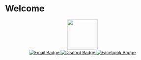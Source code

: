 <!-- ![Satya wikananda's card name](https://cardivo.vercel.app/api?name=Satya%20Wikananda&description=Hi,%20i%27m%20a%20front%20end%20web%20developer%20and%20i%27m%2020%20y.o.%20Nice%20to%20meet%20you%20%F0%9F%91%8B&image=https://avatars.githubusercontent.com/u/33148052v=4&backgroundColor=%23ecf0f1&instagram=satyawikananda&linkedin=I%20Gusti%20Ngurah%20Satya%20%20Wikananda&github=satyawikananda&twitter=satya_wikananda&pattern=leaf&colorPattern=%23eaeaea) -->

<!-- ![Fahril's card name](https://cardivo.vercel.app/api?name=Fahril%20Maula%20Tanzil%20Huda&description=I%20am%20Batman.&image=https://avatars.githubusercontent.com/fahrilmth&backgroundColor=%22272E&colorPattern=%23476072&fontColor=%23EEEEEE&opacity=0.6) -->
# Welcome
<div id="header" align="center">
  <img src="https://media.giphy.com/media/cnhpl4IeYgU7MCBdV2/giphy.gif" width="100"/>
</div>
<div id="badges" align="center">
  <a href="mailto:fahril16093@gmail.com">
    <img src="https://img.shields.io/badge/Gmail-22272E?style=for-the-badge&logo=gmail&logoColor=white" alt="Email Badge"/>
  </a>
  <a href="https://discord.com/users/352744397307117568">
    <img src="https://img.shields.io/badge/-Discord-22272E?style=for-the-badge&logo=discord&logoColor=white" alt="Discord Badge"/>
  </a>
  <a href="https://web.facebook.com/fahril005">
    <img src="https://img.shields.io/badge/Facebook-22272E.svg?style=for-the-badge&logo=Facebook&logoColor=white" alt="Facebook Badge"/>
  </a>
</div>


